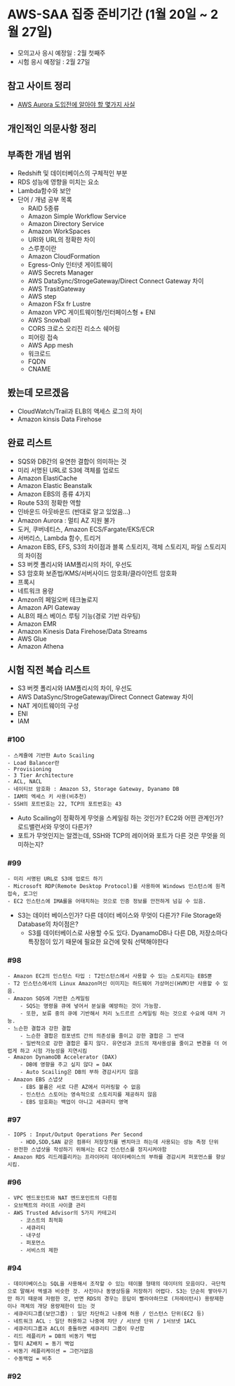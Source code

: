 # AWS-SAA 집중 준비기간 (1월 20일 ~ 2월 27일)

- 모의고사 응시 예정일 : 2월 첫째주
- 시험 응시 예정일 : 2월 27일

## 참고 사이트 정리
- [AWS Aurora 도입전에 알아야 할 몇가지 사실](https://link.medium.com/uH6SmWivLdb)

## 개인적인 의문사항 정리

## 부족한 개념 범위
- Redshift 및 데이터베이스의 구체적인 부분
- RDS 성능에 영향을 미치는 요소
- Lambda함수와 보안
- 단어 / 개념 공부 목록
    - RAID 5종류
    - Amazon Simple Workflow Service
    - Amazon Directory Service
    - Amazon WorkSpaces
    - URI와 URL의 정확한 차이
    - 스루풋이란
    - Amazon CloudFormation
    - Egress-Only 인터넷 게이트웨이
    - AWS Secrets Manager
    - AWS DataSync/StrogeGateway/Direct Connect Gateway 차이
    - AWS TrasitGateway
    - AWS step
    - Amazon FSx fr Lustre
    - Amazon VPC 게이트웨이형/인터페이스형 + ENI
    - AWS Snowball
    - CORS 크로스 오리진 리소스 쉐어링
    - 피어링 접속
    - AWS App mesh
    - 워크로드
    - FQDN
    - CNAME

## 봤는데 모르겠음
- CloudWatch/Trail과 ELB의 액세스 로그의 차이
- Amazon kinsis Data Firehose


## 완료 리스트
- SQS와 DB간의 유연한 결합이 의미하는 것
- 미리 서명된 URL로 S3에 객체를 업로드 
- Amazon ElastiCache
- Amazon Elastic Beanstalk
- Amazon EBS의 종류 4가지
- Route 53의 정확한 역할
- 인바운드 아웃바운드 (반대로 알고 있었음...)
- Amazon Aurora : 멀티 AZ 지원 불가
- 도커, 쿠버네티스, Amazon ECS/Fargate/EKS/ECR
- 서버리스, Lambda 함수, 트리거
- Amazon EBS, EFS, S3의 차이점과 블록 스토리지, 객체 스토리지, 파일 스토리지의 차이점
- S3 버켓 폴리시와 IAM폴리시의 차이, 우선도
- S3 암호화 보존법/KMS/서버사이드 암호화/클라이언트 암호화
- 프록시
- 네트워크 용량
- Amzon의 페일오버 테크놀로지
- Amazon API Gateway
- ALB의 패스 베이스 루팅 기능(경로 기반 라우팅)
- Amazon EMR
- Amazon Kinesis Data Firehose/Data Streams
- AWS Glue
- Amazon Athena

## 시험 직전 복습 리스트
- S3 버켓 폴리시와 IAM폴리시의 차이, 우선도
- AWS DataSync/StrogeGateway/Direct Connect Gateway 차이
- NAT 게이트웨이의 구성
- ENI
- IAM


### #100
```
- 스케쥴에 기반한 Auto Scailing
- Load Balancer란
- Provisioning
- 3 Tier Architecture
- ACL, NACL
- 네이티브 암호화 : Amazon S3, Storage Gateway, Dyanamo DB
- IAM의 엑세스 키 사용(비추천)
- SSH의 포트번호는 22, TCP의 포트번호는 43
```
- Auto Scailing이 정확하게 무엇을 스케일링 하는 것인가? EC2와 어떤 관계인가? 로드밸런서와 무엇이 다른가?
- 포트가 무엇인지는 알겠는데, SSH와 TCP의 레이어와 포트가 다른 것은 무엇을 의미하는지?

### #99
```
- 미리 서명된 URL로 S3에 업로드 하기
- Microsoft RDP(Remote Desktop Protocol)를 사용하여 Windows 인스턴스에 원격 접속, 로그인
- EC2 인스턴스에 IMA롤을 어태치하는 것으로 인증 정보를 안전하게 넘길 수 있음.
```

- S3는 데이터 베이스인가? 다른 데이터 베이스와 무엇이 다른가? File Storage와 Database의 차이점은?
    - S3를 데이터베이스로 사용할 수도 있다. DyanamoDB나 다른 DB, 저장소마다 특장점이 있기 때문에 필요한 요건에 맞춰 선택해야한다 

### #98
```
- Amazon EC2의 인스턴스 타입 : T2인스턴스에서 사용할 수 있는 스토리지는 EBS뿐
- T2 인스턴스에서의 Linux Amazon머신 이미지는 하드웨어 가상머신(HVM)만 사용할 수 있음.
- Amazon SQS에 기반한 스케일링
    - SQS는 명령을 큐에 넣어서 분실을 예방하는 것이 가능함.
    - 또한, 보류 중의 큐에 기반해서 처리 노드르르 스케일링 하는 것으로 수요에 대처 가능.
- 느슨한 결합과 강한 결합
    - 느슨한 결합은 컴포넨트 간의 의존성을 줄이고 강한 결합은 그 반대
    - 일반적으로 강한 결합은 좋지 않다. 유연성과 코드의 재사용성을 줄이고 변경을 더 어렵게 하고 시험 가능성을 지연시킴
- Amazon DynamoDB Accelerator (DAX)
    - DB에 영향을 주고 싶지 않다 = DAX
    - Auto Scailing은 DB의 부하 경감시키지 않음
- Amazon EBS 스냅샷
    - EBS 볼륨은 서로 다른 AZ에서 미러링할 수 없음
    - 인스턴스 스토어는 영속적으로 스토리지를 제공하지 않음
    - EBS 암호화는 백업이 아니고 세큐리티 영역
```

### #97
```
- IOPS : Input/Output Operations Per Second
    - HDD,SDD,SAN 같은 컴퓨터 저장장치를 벤치마크 하는데 사용되는 성능 측정 단위
- 완전한 스냅샷을 작성하기 위해서는 EC2 인스턴스를 정지시켜야함
- Amazon RDS 리드레플리카는 프라이머리 데이터베이스의 부하를 경감시켜 퍼포먼스를 향상시킴.
```
### #96
```
- VPC 엔드포인트와 NAT 엔드포인트의 다른점
- 오브젝트의 라이프 사이클 관리
- AWS Trusted Advisor의 5가지 카테고리
    - 코스트의 최적화
    - 세큐리티
    - 내구성
    - 퍼포먼스
    - 서비스의 제한
```

### #94
```
- 데이터베이스는 SQL을 사용해서 조작할 수 있는 테이블 형태의 데이터의 모음이다. 극단적으로 말해서 엑셀과 비슷한 것. 사진이나 동영상등을 저장하기 어렵다. S3는 단순히 쌓아두기만 하기 때문에 저렴한 것, 반면 RDS의 경우는 응답이 빨라야하므로 (저레이턴시) 용량제한이나 객체의 개당 용량제한이 있는 것
- 세큐리티그룹(보안그룹) : 일단 차단하고 나중에 허용 / 인스턴스 단위(EC2 등)
- 네트워크 ACL : 일단 허용하고 나중에 차단 / 서브넷 단위 / 1서브넷 1ACL
- 세큐리티그룹과 ACL이 충돌하면 세큐리티 그룹이 우선함
- 리드 레플리카 = DB의 비동기 백업
- 멀티 AZ배치 = 동기 백업
- 비동기 레플리케이션 = 그런거없음
- 수동백업 = 비추
```

### #92


